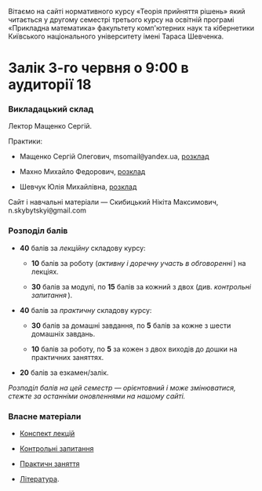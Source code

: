 <!--14.05-->
Вітаємо на сайті нормативного курсу &laquo;Теорія прийняття рішень&raquo; який читається у другому семестрі третього курсу на освітній програмі &laquo;Прикладна математика&raquo; факультету комп'ютерних наук та кібернетики Київського національного університету імені Тараса Шевченка.

# Залік 3-го червня о 9:00 в аудиторії 18

### Викладацький склад

Лектор Мащенко Сергій.

Практики:

- Мащенко Сергій Олегович, msomail<span style="font-family:monospace;">@</span>yandex.ua, [розклад](https://mytimetable.live/teacher/Maschenko-SO/)

- Махно Михайло Федорович, [розклад](https://mytimetable.live/teacher/Mahno-MF/)

- Шевчук Юлія Михайлівна, [розклад](https://mytimetable.live/teacher/Shevchyk-UM/)

Сайт і навчальні матеріали &mdash; Скибицький Нікіта Максимович, n.skybytskyi<span style="font-family:monospace;">@</span>gmail.com

### Розподіл балів

- **40** балів за _лекційну_ складову курсу:

	- **10** балів за роботу (_активну і доречну участь в обговоренні_&thinsp;) на лекціях.

	- **30** балів за модулі, по **15** балів за кожний з двох (див. _контрольні запитання_&thinsp;).

- **40** балів за _практичну_ складову курсу:

	- **30** балів за домашні завдання, по **5** балів за кожне з шести домашніх завдань.
	
	- **10** балів за роботу, по **5** за кожен з двох виходів до дошки на практичних заняттях.

- **20** балів за езкамен/залік.

_Розподіл балів на цей семестр &mdash; орієнтовний і може змінюватися, стежте за останніми оновленнями на нашому сайті._

### Власне матеріали

- [Конспект лекцій](lectures/README.md)

- [Контрольні запитання](exams/README.md)

- [Практичн заняття](practices/README.md)

- [Література](books/README.md).
